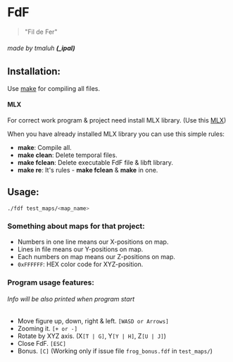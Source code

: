 # FdF
> "Fil de Fer"

###### made by tmaluh __(\_ipal)__

## Installation:

Use [make](https://en.wikipedia.org/wiki/Makefile) for compiling all files.

#### MLX
For correct work program & project need install MLX library. (Use this [MLX](https://github.com/abouvier/minilibx.git))

When you have already installed MLX library you can use this simple rules:
- **make**: Compile all.
- **make clean**: Delete temporal files.
- **make fclean**: Delete executable FdF file & libft library.
- **make re**: It's rules - **make fclean** & **make** in one.

## Usage:

```bash
./fdf test_maps/<map_name>
```

### Something about maps for that project:

- Numbers in one line means our X-positions on map.
- Lines in file means our Y-positions on map.
- Each numbers on map means our Z-positions on map.
- `0xFFFFFF`: HEX color code for XYZ-position.

### Program usage features:
###### Info will be also printed when program start
- Move figure up, down, right & left. `[WASD or Arrows]`
- Zooming it. `[+ or -]`
- Rotate by XYZ axis. (X`[T | G]`, Y`[Y | H]`, Z`[U | J]`) 
- Close FdF. `[ESC]`
- Bonus. `[C]` (Working only if issue file `frog_bonus.fdf` in `test_maps/`)
